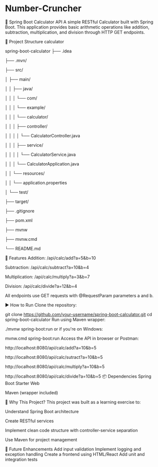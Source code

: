 # Number-Cruncher
🧮 Spring Boot Calculator API
A simple RESTful Calculator built with Spring Boot. This application provides basic arithmetic operations like addition, subtraction, multiplication, and division through HTTP GET endpoints.

📁 Project Structure
calculator

spring-boot-calculator
├── .idea

├── .mvn/

├── src/

│   ├── main/

│   │   ├── java/

│   │   │   └── com/

│   │   │       └── example/

│   │   │           └── calculator/

│   │   │               ├── controller/

│   │   │               │   └── CalculatorController.java

│   │   │               ├── service/

│   │   │               │   └── CalculatorService.java

│   │   │               └── CalculatorApplication.java

│   │   └── resources/

│   │       └── application.properties

│   └── test/

├── target/

├── .gitignore

├── pom.xml

├── mvnw

├── mvnw.cmd

└── README.md
                                     
🔧 Features
Addition: /api/calc/add?a=5&b=10

Subtraction: /api/calc/subtract?a=10&b=4

Multiplication: /api/calc/multiply?a=3&b=7

Division: /api/calc/divide?a=12&b=4

All endpoints use GET requests with @RequestParam parameters a and b.

▶️ How to Run
Clone the repository:

git clone https://github.com/your-username/spring-boot-calculator.git
cd spring-boot-calculator
Run using Maven wrapper:

./mvnw spring-boot:run
or if you're on Windows:

mvnw.cmd spring-boot:run
Access the API in browser or Postman:

http://localhost:8080/api/calc/add?a=10&b=5

http://localhost:8080/api/calc/sutract?a=10&b=5

http://localhost:8080/api/calc/multiply?a=10&b=5

http://localhost:8080/api/calc/divide?a=10&b=5
📦 Dependencies
Spring Boot Starter Web

Maven (wrapper included)

🤔 Why This Project?
This project was built as a learning exercise to:

Understand Spring Boot architecture

Create RESTful services

Implement clean code structure with controller-service separation

Use Maven for project management

📌 Future Enhancements
Add input validation
Implement logging and exception handling
Create a frontend using HTML/React
Add unit and integration tests
